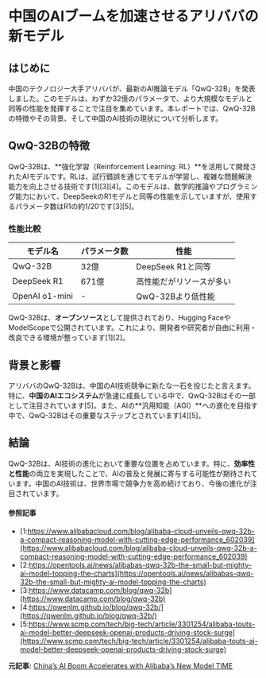 # 中国のAIブームを加速させるアリババの新モデル

## はじめに

中国のテクノロジー大手アリババが、最新のAI推論モデル「QwQ-32B」を発表しました。このモデルは、わずか32億のパラメータで、より大規模なモデルと同等の性能を発揮することで注目を集めています。本レポートでは、QwQ-32Bの特徴やその背景、そして中国のAI技術の現状について分析します。

## QwQ-32Bの特徴

QwQ-32Bは、**強化学習（Reinforcement Learning: RL）**を活用して開発されたAIモデルです。RLは、試行錯誤を通じてモデルが学習し、複雑な問題解決能力を向上させる技術です[1][3][4]。このモデルは、数学的推論やプログラミング能力において、DeepSeekのR1モデルと同等の性能を示していますが、使用するパラメータ数はR1の約1/20です[3][5]。

### **性能比較**

| モデル名 | パラメータ数 | 性能 |
|----------|--------------|------|
| QwQ-32B | 32億 | DeepSeek R1と同等 |
| DeepSeek R1 | 671億 | 高性能だがリソースが多い |
| OpenAI o1-mini | - | QwQ-32Bより低性能 |

QwQ-32Bは、**オープンソース**として提供されており、Hugging FaceやModelScopeで公開されています。これにより、開発者や研究者が自由に利用・改良できる環境が整っています[1][2]。

## 背景と影響

アリババのQwQ-32Bは、中国のAI技術競争に新たな一石を投じたと言えます。特に、**中国のAIエコシステム**が急速に成長している中で、QwQ-32Bはその一部として注目されています[5]。また、AIの**汎用知能（AGI）**への進化を目指す中で、QwQ-32Bはその重要なステップとされています[4][5]。

## 結論

QwQ-32Bは、AI技術の進化において重要な位置を占めています。特に、**効率性と性能**の両立を実現したことで、AIの普及と発展に寄与する可能性が期待されています。中国のAI技術は、世界市場で競争力を高め続けており、今後の進化が注目されています。

#### 参照記事
- [1:https://www.alibabacloud.com/blog/alibaba-cloud-unveils-qwq-32b-a-compact-reasoning-model-with-cutting-edge-performance_602039](https://www.alibabacloud.com/blog/alibaba-cloud-unveils-qwq-32b-a-compact-reasoning-model-with-cutting-edge-performance_602039)
- [2:https://opentools.ai/news/alibabas-qwq-32b-the-small-but-mighty-ai-model-topping-the-charts](https://opentools.ai/news/alibabas-qwq-32b-the-small-but-mighty-ai-model-topping-the-charts)
- [3:https://www.datacamp.com/blog/qwq-32b](https://www.datacamp.com/blog/qwq-32b)
- [4:https://qwenlm.github.io/blog/qwq-32b/](https://qwenlm.github.io/blog/qwq-32b/)
- [5:https://www.scmp.com/tech/big-tech/article/3301254/alibaba-touts-ai-model-better-deepseek-openai-products-driving-stock-surge](https://www.scmp.com/tech/big-tech/article/3301254/alibaba-touts-ai-model-better-deepseek-openai-products-driving-stock-surge)


**元記事:** [China’s AI Boom Accelerates with Alibaba’s New Model TIME](https://time.com/7265415/alibaba-model-ai-china-deepseek/)